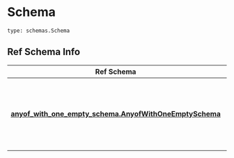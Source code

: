 # Schema
```
type: schemas.Schema
```

## Ref Schema Info
Ref Schema | Input Type | Output Type
---------- | ---------- | -----------
[**anyof_with_one_empty_schema.AnyofWithOneEmptySchema**](../../../../../../components/schema/anyof_with_one_empty_schema.md) | dict, schemas.immutabledict, str, datetime.date, datetime.datetime, uuid.UUID, int, float, bool, None, list, tuple, bytes, io.FileIO, io.BufferedReader | schemas.immutabledict, str, float, int, bool, None, tuple, bytes, io.FileIO
